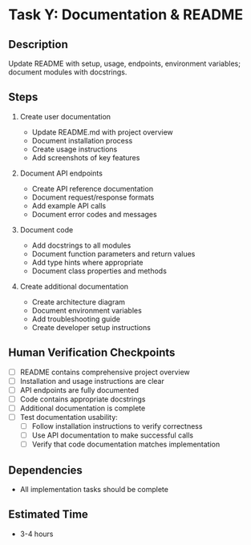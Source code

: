 # Task Y: Documentation & README

## Description
Update README with setup, usage, endpoints, environment variables; document modules with docstrings.

## Steps
1. Create user documentation
   - Update README.md with project overview
   - Document installation process
   - Create usage instructions
   - Add screenshots of key features

2. Document API endpoints
   - Create API reference documentation
   - Document request/response formats
   - Add example API calls
   - Document error codes and messages

3. Document code
   - Add docstrings to all modules
   - Document function parameters and return values
   - Add type hints where appropriate
   - Document class properties and methods

4. Create additional documentation
   - Create architecture diagram
   - Document environment variables
   - Add troubleshooting guide
   - Create developer setup instructions

## Human Verification Checkpoints
- [ ] README contains comprehensive project overview
- [ ] Installation and usage instructions are clear
- [ ] API endpoints are fully documented
- [ ] Code contains appropriate docstrings
- [ ] Additional documentation is complete
- [ ] Test documentation usability:
  - [ ] Follow installation instructions to verify correctness
  - [ ] Use API documentation to make successful calls
  - [ ] Verify that code documentation matches implementation

## Dependencies
- All implementation tasks should be complete

## Estimated Time
- 3-4 hours 